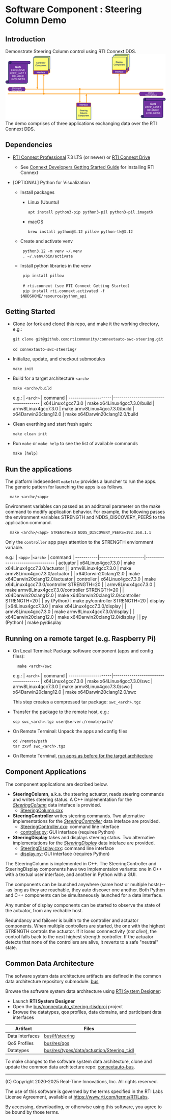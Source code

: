 # Software Component : Steering Column Demo

## Introduction

Demonstrate Steering Column control using RTI Connext DDS.
![Steering Column Use Case Demo - Software System Architecure](img/steering-architecture.png)
The demo comprises of three applications exchanging data over the RTI Connext DDS.

## Dependencies

- [RTI Connext Professional](https://www.rti.com/products/connext-professional) 7.3 LTS (or newer)
  or [RTI Connext Drive](https://www.rti.com/products/connext-drive)
  - See [Connext Developers Getting Started Guide](https://community.rti.com/static/documentation/developers/)
    for installing RTI Connext

- [OPTIONAL] Python for Visualization
   - Install packages
     - Linux (Ubuntu)

           apt install python3-pip python3-pil python3-pil.imagetk

      - macOS

            brew install python@3.12 pillow python-tk@3.12

  - Create and activate venv

         python3.12 -m venv ~/.venv
         . ~/.venv/bin/activate

  - Install python libraries in the venv

         pip install pillow

         # rti.connext (see RTI Connext Getting Started)
         pip install rti.connext.activated -f $NDDSHOME/resource/python_api


## Getting Started

- Clone (or fork and clone) this repo, and make it the working directory, e.g.:

      git clone git@github.com:rticommunity/connextauto-swc-steering.git

      cd connextauto-swc-steering/

- Initialize, update, and checkout submodules

      make init

- Build for a target architecture `<arch>`

      make <arch>/build

  e.g.:
  | `<arch>`             | command
  | ---------------------|--------------------------------------
  | x64Linux4gcc7.3.0    | make x64Linux4gcc7.3.0/build
  | armv8Linux4gcc7.3.0  | make armv8Linux4gcc7.3.0/build
  | x64Darwin20clang12.0 | make x64Darwin20clang12.0/build

- Clean everthing and start fresh again:

      make clean init
  
- Run `make` or `make help` to see the list of available commands

      make [help]


## Run the applications


   The platform independent `makefile` provides a launcher to run the apps.
   The generic pattern for launching the apps is as follows.

      make <arch>/<app>

   Environment variables can passed as an additonal parameter on the make command to modify
   application behavior. For example, the following passes the environment variables
   STRENGTH and NDDS_DISCOVERY_PEERS to the application command.

      make <arch>/<app> STRENGTH=20 NDDS_DISCOVERY_PEERS=192.168.1.1

   Only the `controller` app pays attention to the STRENGTH enviornment variable.

  e.g.:
  | `<app>`    |`<arch>`              | command
  | -----------|----------------------|---------------------------------
  | actuator   | x64Linux4gcc7.3.0    | make x64Linux4gcc7.3.0/actuator
  |            | armv8Linux4gcc7.3.0  | make armv8Linux4gcc7.3.0/actuator
  |            | x64Darwin20clang12.0 | make x64Darwin20clang12.0/actuator
  | controller | x64Linux4gcc7.3.0    | make x64Linux4gcc7.3.0/controller STRENGTH=20
  |            | armv8Linux4gcc7.3.0  | make armv8Linux4gcc7.3.0/controller STRENGTH=20
  |            | x64Darwin20clang12.0 | make x64Darwin20clang12.0/controller STRENGTH=20
  |            | py (Python)          | make py/controller STRENGTH=20
  | display    | x64Linux4gcc7.3.0    | make x64Linux4gcc7.3.0/display
  |            | armv8Linux4gcc7.3.0  | make armv8Linux4gcc7.3.0/display
  |            | x64Darwin20clang12.0 | make x64Darwin20clang12.0/display
  |            | py (Python)          | make py/display


## Running on a remote target (e.g. Raspberry Pi)

- On Local Terminal: Package software component (apps and config files):

        make <arch>/swc

  e.g.:
  | `<arch>`             | command
  | ---------------------|--------------------------------------
  | x64Linux4gcc7.3.0    | make x64Linux4gcc7.3.0/swc
  | armv8Linux4gcc7.3.0  | make armv8Linux4gcc7.3.0/swc
  | x64Darwin20clang12.0 | make x64Darwin20clang12.0/swc

  This step creates a compressed tar package: `swc_<arch>.tgz`

- Transfer the package to the remote host, e.g.:

      scp swc_<arch>.tgz user@server:/remote/path/

- On Remote Terminal: Unpack the apps and config files

      cd /remote/path
      tar zxvf swc_<arch>.tgz

- On Remote Terminal, [run apps as before for the target architecture](#run-the-applications)

## Component Applications

The component applications are decribed below.

- **SteeringColumn**, a.k.a. the steering actuator, reads steering commands and writes steering status.
  A C++ implementation for the [*SteeringColumn*](bus/if/steering/SteeringColumn.xml) data inteface
  is provided.
  - [SteeringColumn.cxx](SteeringColumn.cxx)
- **SteeringController** writes steering commands. Two alternative implementations for
  the [*SteeringController*](bus/if/steering/SteeringController.xml) data inteface are provided.
  - [SteeringController.cxx](SteeringController.cxx): command line interface
  - [controller.py](controller.py): GUI interface (requires Python)
- **SteeringDisplay** takes and displays steering status. Two alternative implementations for
  the [*SteeringDisplay*](bus/if/steering/SteeringDisplay.xml) data inteface are provided.
  - [SteeringDisplay.cxx](SteeringDisplay.cxx): command line interface
  - [display.py](display.py): GUI interface (requires Python)

The SteeringColumn is implemented in C++. The SteeringController and SteeringDisplay components
have two implementaion variants: one in C++ with a textual user interface, and another
in Python with a GUI.

The components can be launched anywhere (same host or multiple hosts)---as long as they are reachable, they
auto discover one another. Both Python and C++ components can be simultaneously launched for a data
interface.

Any number of display components can be started to observe the state of the actuator, from any rechable host.

Redundancy and failover is builtin to the controller and actuator components. When multiple controllers
are started, the one with the highest STRENGTH controls the actuator. If it loses connnectivity
(*not alive*), the control falls back to the next highest strength controller. If the actuator detects
that none of the controllers are alive, it reverts to a safe "neutral" state.


## Common Data Architecture

The sofware system data architecture artifacts are defined in the common data
architecture repository submodule: [bus](bus)

Browse the software system data architecture using [RTI System Designer](https://community.rti.com/static/documentation/connext-dds/current/doc/manuals/connext_dds_professional/tools/system_designer/index.html):

  -  Launch **RTI System Designer**
  - Open the [bus/connextauto_steering.rtisdproj](bus/connextauto_steering.rtisdproj) project
  - Browse the datatypes, qos profiles, data domains, and participant data interfaces


  | Artifact             | Files
  | ---------------------|--------------------------------------
  | Data Interfaces      | [bus/if/steering](bus/if/steering)
  | QoS Profiles         | [bus/res/qos](bus/res/qos)
  | Datatypes            | [bus/res/types/data/actuation/Steering_t.idl](bus/res/types/data/actuation/Steering_t.idl)

To make changes to the software system data architecture, clone and update the common data architecture
repo: [connextauto-bus](https://github.com/rticommunity/connextauto-bus).

---
(C) Copyright 2020-2025 Real-Time Innovations, Inc.  All rights reserved.

The use of this software is governed by the terms specified in the RTI Labs License Agreement, available at https://www.rti.com/terms/RTILabs. 

By accessing, downloading, or otherwise using this software, you agree to be bound by those terms.

